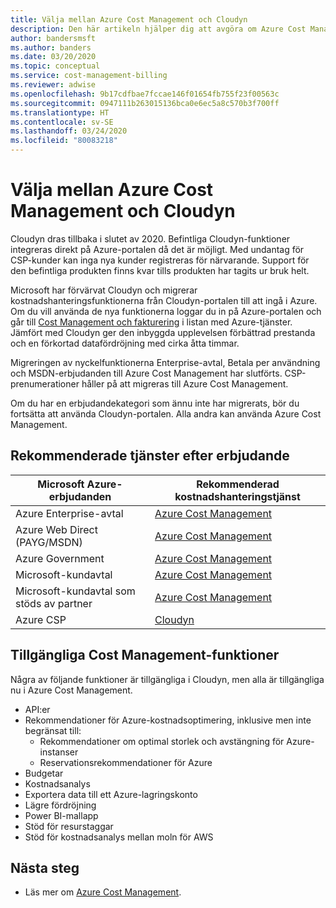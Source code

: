 ```yaml
---
title: Välja mellan Azure Cost Management och Cloudyn
description: Den här artikeln hjälper dig att avgöra om Azure Cost Management eller Cloudyn passar bäst för dina kostnadshanteringsbehov.
author: bandersmsft
ms.author: banders
ms.date: 03/20/2020
ms.topic: conceptual
ms.service: cost-management-billing
ms.reviewer: adwise
ms.openlocfilehash: 9b17cdfbae7fccae146f01654fb755f23f00563c
ms.sourcegitcommit: 0947111b263015136bca0e6ec5a8c570b3f700ff
ms.translationtype: HT
ms.contentlocale: sv-SE
ms.lasthandoff: 03/24/2020
ms.locfileid: "80083218"
---
```

# <a name="choose-between-azure-cost-management-and-cloudyn"></a>Välja mellan Azure Cost Management och Cloudyn

Cloudyn dras tillbaka i slutet av 2020. Befintliga Cloudyn-funktioner integreras direkt på Azure-portalen då det är möjligt. Med undantag för CSP-kunder kan inga nya kunder registreras för närvarande. Support för den befintliga produkten finns kvar tills produkten har tagits ur bruk helt.

Microsoft har förvärvat Cloudyn och migrerar kostnadshanteringsfunktionerna från Cloudyn-portalen till att ingå i Azure. Om du vill använda de nya funktionerna loggar du in på Azure-portalen och går till [Cost Management och fakturering](https://ms.portal.azure.com/#blade/Microsoft_Azure_CostManagement/Menu/overview) i listan med Azure-tjänster. Jämfört med Cloudyn ger den inbyggda upplevelsen förbättrad prestanda och en förkortad datafördröjning med cirka åtta timmar.

Migreringen av nyckelfunktionerna Enterprise-avtal, Betala per användning och MSDN-erbjudanden till Azure Cost Management har slutförts. CSP-prenumerationer håller på att migreras till Azure Cost Management.

Om du har en erbjudandekategori som ännu inte har migrerats, bör du fortsätta att använda Cloudyn-portalen. Alla andra kan använda Azure Cost Management.

## <a name="recommended-services-by-offer"></a>Rekommenderade tjänster efter erbjudande

| Microsoft Azure-erbjudanden | Rekommenderad kostnadshanteringstjänst |
| --- | --- |
| Azure Enterprise-avtal | [Azure Cost Management](https://ms.portal.azure.com/#blade/Microsoft_Azure_CostManagement/Menu/overview) |
| Azure Web Direct (PAYG/MSDN) | [Azure Cost Management](https://ms.portal.azure.com/#blade/Microsoft_Azure_CostManagement/Menu/overview) |
| Azure Government | [Azure Cost Management](https://ms.portal.azure.com/#blade/Microsoft_Azure_CostManagement/Menu/overview) |
| Microsoft-kundavtal | [Azure Cost Management](https://ms.portal.azure.com/#blade/Microsoft_Azure_CostManagement/Menu/overview)|
| Microsoft-kundavtal som stöds av partner | [Azure Cost Management](https://ms.portal.azure.com/#blade/Microsoft_Azure_CostManagement/Menu/overview)|
| Azure CSP | [Cloudyn](https://azure.cloudyn.com) |


## <a name="available-cost-management-features"></a>Tillgängliga Cost Management-funktioner

Några av följande funktioner är tillgängliga i Cloudyn, men alla är tillgängliga nu i Azure Cost Management.

- API:er
- Rekommendationer för Azure-kostnadsoptimering, inklusive men inte begränsat till:
    - Rekommendationer om optimal storlek och avstängning för Azure-instanser
    - Reservationsrekommendationer för Azure
- Budgetar
- Kostnadsanalys
- Exportera data till ett Azure-lagringskonto
- Lägre fördröjning
- Power BI-mallapp
- Stöd för resurstaggar
- Stöd för kostnadsanalys mellan moln för AWS

## <a name="next-steps"></a>Nästa steg
- Läs mer om [Azure Cost Management](../cost-management-billing-overview.md).